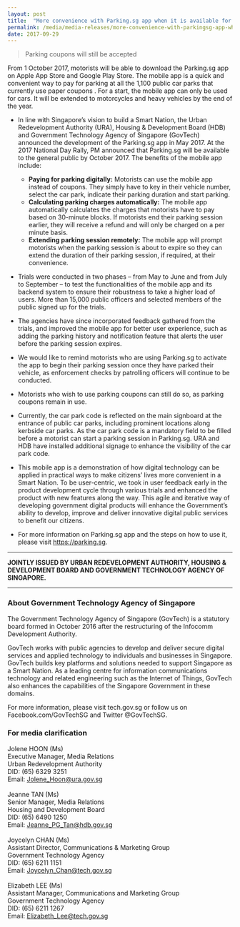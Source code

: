 ```yaml
---
layout: post
title:  "More convenience with Parking.sg app when it is available for download on 1 October 2017"
permalink: /media/media-releases/more-convenience-with-parkingsg-app-when-it-is-available-for-download-on-1-october-2017
date: 2017-09-29
---
```

> Parking coupons will still be accepted

From 1 October 2017, motorists will be able to download the Parking.sg app on Apple App Store and Google Play Store. The mobile app is a quick and convenient way to pay for parking at all the 1,100 public car parks that currently use paper coupons . For a start, the mobile app can only be used for cars. It will be extended to motorcycles and heavy vehicles by the end of the year.  

* In line with Singapore’s vision to build a Smart Nation, the Urban Redevelopment Authority (URA), Housing & Development Board (HDB) and Government Technology Agency of Singapore (GovTech) announced the development of the Parking.sg app in May 2017. At the 2017 National Day Rally, PM announced that Parking.sg will be available to the general public by October 2017. The benefits of the mobile app include:
  * **Paying for parking digitally:** Motorists can use the mobile app instead of coupons. They simply have to key in their vehicle number, select the car park, indicate their parking duration and start parking.  
  * **Calculating parking charges automatically:** The mobile app automatically calculates the charges that motorists have to pay based on 30-minute blocks. If motorists end their parking session earlier, they will receive a refund and will only be charged on a per minute basis.  
  * **Extending parking session remotely:** The mobile app will prompt motorists when the parking session is about to expire so they can extend the duration of their parking session, if required, at their convenience.  

* Trials were conducted in two phases – from May to June and from July to September – to test the functionalities of the mobile app and its backend system to ensure their robustness to take a higher load of users. More than 15,000 public officers and selected members of the public signed up for the trials. 

* The agencies have since incorporated feedback gathered from the trials, and improved the mobile app for better user experience, such as adding the parking history and notification feature that alerts the user before the parking session expires. 

* We would like to remind motorists who are using Parking.sg to activate the app to begin their parking session once they have parked their vehicle, as enforcement checks by patrolling officers will continue to be conducted. 

* Motorists who wish to use parking coupons can still do so, as parking coupons remain in use. 

* Currently, the car park code is reflected on the main signboard at the entrance of public car parks, including prominent locations along kerbside car parks. As the car park code is a mandatory field to be filled before a motorist can start a parking session in Parking.sg. URA and HDB have installed additional signage to enhance the visibility of the car park code. 

* This mobile app is a demonstration of how digital technology can be applied in practical ways to make citizens’ lives more convenient in a Smart Nation. To be user-centric, we took in user feedback early in the product development cycle through various trials and enhanced the product with new features along the way. This agile and iterative way of developing government digital products will enhance the Government’s ability to develop, improve and deliver innovative digital public services to benefit our citizens.    

* For more information on Parking.sg app and the steps on how to use it, please visit https://parking.sg.

---

**JOINTLY ISSUED BY URBAN REDEVELOPMENT AUTHORITY, HOUSING & DEVELOPMENT BOARD AND GOVERNMENT TECHNOLOGY AGENCY OF SINGAPORE.**

---

### **About Government Technology Agency of Singapore**
The Government Technology Agency of Singapore (GovTech) is a statutory board formed in October 2016 after the restructuring of the Infocomm Development Authority.

GovTech works with public agencies to develop and deliver secure digital services and applied technology to individuals and businesses in Singapore. GovTech builds key platforms and solutions needed to support Singapore as a Smart Nation. As a leading centre for information communications technology and related engineering such as the Internet of Things, GovTech also enhances the capabilities of the Singapore Government in these domains.

For more information, please visit tech.gov.sg or follow us on Facebook.com/GovTechSG and Twitter @GovTechSG.

### **For media clarification**
Jolene HOON (Ms)
<br>Executive Manager, Media Relations 
<br>Urban Redevelopment Authority
<br>DID: (65) 6329 3251
<br>Email: Jolene_Hoon@ura.gov.sg
<br>
<br>Jeanne TAN (Ms)
<br>Senior Manager, Media Relations
<br>Housing and Development Board
<br>DID: (65) 6490 1250
<br>Email: Jeanne_PG_Tan@hdb.gov.sg
<br>
<br>Joycelyn CHAN (Ms)
<br>Assistant Director, Communications & Marketing Group
<br>Government Technology Agency
<br>DID: (65) 6211 1151
<br>Email: Joycelyn_Chan@tech.gov.sg
<br>
<br>Elizabeth LEE (Ms)
<br>Assistant Manager, Communications and Marketing Group
<br>Government Technology Agency
<br>DID: (65) 6211 1267
<br>Email: Elizabeth_Lee@tech.gov.sg
